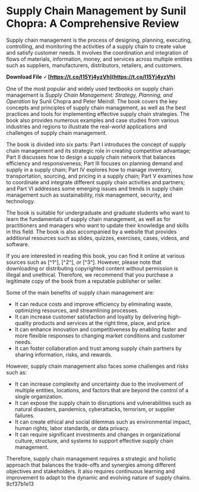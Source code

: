 # Supply Chain Management by Sunil Chopra: A Comprehensive Review
 
Supply chain management is the process of designing, planning, executing, controlling, and monitoring the activities of a supply chain to create value and satisfy customer needs. It involves the coordination and integration of flows of materials, information, money, and services across multiple entities such as suppliers, manufacturers, distributors, retailers, and customers.
 
**Download File 🗸 [https://t.co/I15Yj4yzVh](https://t.co/I15Yj4yzVh)**


 
One of the most popular and widely used textbooks on supply chain management is *Supply Chain Management: Strategy, Planning, and Operation* by Sunil Chopra and Peter Meindl. The book covers the key concepts and principles of supply chain management, as well as the best practices and tools for implementing effective supply chain strategies. The book also provides numerous examples and case studies from various industries and regions to illustrate the real-world applications and challenges of supply chain management.
 
The book is divided into six parts: Part I introduces the concept of supply chain management and its strategic role in creating competitive advantage; Part II discusses how to design a supply chain network that balances efficiency and responsiveness; Part III focuses on planning demand and supply in a supply chain; Part IV explores how to manage inventory, transportation, sourcing, and pricing in a supply chain; Part V examines how to coordinate and integrate different supply chain activities and partners; and Part VI addresses some emerging issues and trends in supply chain management such as sustainability, risk management, security, and technology.
 
The book is suitable for undergraduate and graduate students who want to learn the fundamentals of supply chain management, as well as for practitioners and managers who want to update their knowledge and skills in this field. The book is also accompanied by a website that provides additional resources such as slides, quizzes, exercises, cases, videos, and software.
 
If you are interested in reading this book, you can find it online at various sources such as [^1^], [^2^], or [^3^]. However, please note that downloading or distributing copyrighted content without permission is illegal and unethical. Therefore, we recommend that you purchase a legitimate copy of the book from a reputable publisher or seller.

Some of the main benefits of supply chain management are:
 
- It can reduce costs and improve efficiency by eliminating waste, optimizing resources, and streamlining processes.
- It can increase customer satisfaction and loyalty by delivering high-quality products and services at the right time, place, and price.
- It can enhance innovation and competitiveness by enabling faster and more flexible responses to changing market conditions and customer needs.
- It can foster collaboration and trust among supply chain partners by sharing information, risks, and rewards.

However, supply chain management also faces some challenges and risks such as:

- It can increase complexity and uncertainty due to the involvement of multiple entities, locations, and factors that are beyond the control of a single organization.
- It can expose the supply chain to disruptions and vulnerabilities such as natural disasters, pandemics, cyberattacks, terrorism, or supplier failures.
- It can create ethical and social dilemmas such as environmental impact, human rights, labor standards, or data privacy.
- It can require significant investments and changes in organizational culture, structure, and systems to support effective supply chain management.

Therefore, supply chain management requires a strategic and holistic approach that balances the trade-offs and synergies among different objectives and stakeholders. It also requires continuous learning and improvement to adapt to the dynamic and evolving nature of supply chains.
 8cf37b1e13
 
